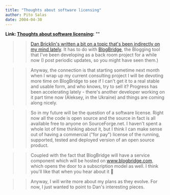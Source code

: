```yaml
---
title: "Thoughts about software licensing"
author: Pito Salas
date: 2004-04-30
---
```


**Link: [Thoughts about software licensing](None):** ""


>>

>> [Dan Bricklin's written a bit on a topic that's been indirectly on my mind
lately](<http://www.bricklin.com/licensingthinking.htm>). It has to do with
[BlogBridge](<http://www.blogbridge.com>), the Blogging tool that I've been
developing as a back room project for a while now (I post periodic updates, so
you might have seen them.)

>>

>> Anyway, the connection is that starting sometime next month when I wrap up
my current consulting project I will be devoting more time on BlogBridge to
see if I can't get it to a real stable and usable form, and who knows, try to
sell it? Progress has been accelerating lately - there's another developer
working on it part time now (Aleksey, in the Ukraine) and things are coming
along nicely.

>>

>> So in my future will be the question of a software license. Right now all
the code is open source and the source in fact is all available free to anyone
on SourceForge.net. I haven't spent a whole lot of time thinking about it, but
I think I can make sense out of having a commercial ("for pay") license of the
running, supported, tested and deployed version of an open source product.

>>

>> Coupled with the fact that BlogBridge will have a service component which
will be hosted on www.blogbridge.com, which opens the door to a subscription
model as well. I think you'll like that when you hear about it 🙂

>>

>> Anyway, I will write more about my plans as they evolve. For now, I just
wanted to point to Dan's interesting pieces.


